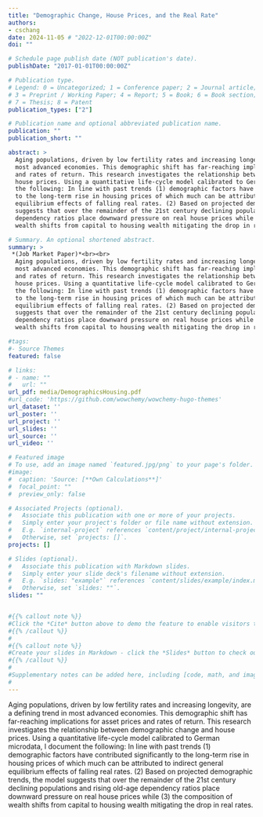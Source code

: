 ```yaml
---
title: "Demographic Change, House Prices, and the Real Rate" 
authors:
- cschang  
date: 2024-11-05 # "2022-12-01T00:00:00Z"
doi: ""

# Schedule page publish date (NOT publication's date).
publishDate: "2017-01-01T00:00:00Z"

# Publication type.
# Legend: 0 = Uncategorized; 1 = Conference paper; 2 = Journal article;
# 3 = Preprint / Working Paper; 4 = Report; 5 = Book; 6 = Book section;
# 7 = Thesis; 8 = Patent
publication_types: ["2"]

# Publication name and optional abbreviated publication name.
publication: ""
publication_short: ""

abstract: > 
  Aging populations, driven by low fertility rates and increasing longevity, are a defining trend in
  most advanced economies. This demographic shift has far-reaching implications for asset prices
  and rates of return. This research investigates the relationship between demographic change and
  house prices. Using a quantitative life-cycle model calibrated to German microdata, I document
  the following: In line with past trends (1) demographic factors have contributed significantly
  to the long-term rise in housing prices of which much can be attributed to indirect general
  equilibrium effects of falling real rates. (2) Based on projected demographic trends, the model
  suggests that over the remainder of the 21st century declining populations and rising old-age
  dependency ratios place downward pressure on real house prices while (3) the composition of
  wealth shifts from capital to housing wealth mitigating the drop in real rates.

# Summary. An optional shortened abstract.
summary: > 
 *(Job Market Paper)*<br><br>
  Aging populations, driven by low fertility rates and increasing longevity, are a defining trend in
  most advanced economies. This demographic shift has far-reaching implications for asset prices
  and rates of return. This research investigates the relationship between demographic change and
  house prices. Using a quantitative life-cycle model calibrated to German microdata, I document
  the following: In line with past trends (1) demographic factors have contributed significantly
  to the long-term rise in housing prices of which much can be attributed to indirect general
  equilibrium effects of falling real rates. (2) Based on projected demographic trends, the model
  suggests that over the remainder of the 21st century declining populations and rising old-age
  dependency ratios place downward pressure on real house prices while (3) the composition of
  wealth shifts from capital to housing wealth mitigating the drop in real rates.

#tags:
#- Source Themes
featured: false

# links:
# - name: ""
#   url: ""
url_pdf: media/DemographicsHousing.pdf
#url_code: 'https://github.com/wowchemy/wowchemy-hugo-themes'
url_dataset: ''
url_poster: ''
url_project: ''
url_slides: ''
url_source: ''
url_video: ''

# Featured image
# To use, add an image named `featured.jpg/png` to your page's folder. 
#image:
#  caption: 'Source: [**Own Calculations**]'
#  focal_point: ""
#  preview_only: false

# Associated Projects (optional).
#   Associate this publication with one or more of your projects.
#   Simply enter your project's folder or file name without extension.
#   E.g. `internal-project` references `content/project/internal-project/index.md`.
#   Otherwise, set `projects: []`.
projects: []

# Slides (optional).
#   Associate this publication with Markdown slides.
#   Simply enter your slide deck's filename without extension.
#   E.g. `slides: "example"` references `content/slides/example/index.md`.
#   Otherwise, set `slides: ""`.
slides: ""


#{{% callout note %}}
#Click the *Cite* button above to demo the feature to enable visitors to import publication metadata into their reference management software.
#{{% /callout %}}
#
#{{% callout note %}}
#Create your slides in Markdown - click the *Slides* button to check out the example.
#{{% /callout %}}
#
#Supplementary notes can be added here, including [code, math, and images](https://wowchemy.com/docs/writing-markdown-latex/).
#
---
```


  
  Aging populations, driven by low fertility rates and increasing longevity, are a defining trend in
  most advanced economies. This demographic shift has far-reaching implications for asset prices
  and rates of return. This research investigates the relationship between demographic change and
  house prices. Using a quantitative life-cycle model calibrated to German microdata, I document
  the following: In line with past trends (1) demographic factors have contributed significantly
  to the long-term rise in housing prices of which much can be attributed to indirect general
  equilibrium effects of falling real rates. (2) Based on projected demographic trends, the model
  suggests that over the remainder of the 21st century declining populations and rising old-age
  dependency ratios place downward pressure on real house prices while (3) the composition of
  wealth shifts from capital to housing wealth mitigating the drop in real rates.